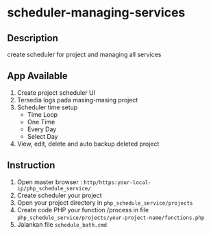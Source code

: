 # scheduler-managing-services
## Description
create scheduler for project and managing all services

## App Available
1. Create project scheduler UI
2. Tersedia logs pada masing-masing project
3. Scheduler time setup
   - Time Loop
   - One Time
   - Every Day
   - Select Day
4. View, edit, delete and auto backup deleted project

## Instruction
1. Open master browser : `http/https:your-local-ip/php_schedule_service/`
2. Create scheduler your project
3. Open your project directory in `php_schedule_service/projects`
4. Create code PHP your function /process in file `php_schedule_service/projects/your-project-name/functions.php`
5. Jalankan file `schedule_bath.cmd`
